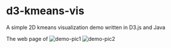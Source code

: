 # d3-kmeans-vis
A simple 2D kmeans visualization demo written in D3.js and Java

The web page of 
![demo-pic1]('https://raw.githubusercontent.com/rylynn-abo/img/master/d3-kmeans-vis-figure1.png')
![demo-pic2]('https://raw.githubusercontent.com/rylynn-abo/img/master/d3-kmeans-vis-figure2.png')

